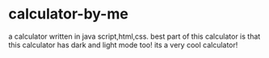 # calculator-by-me
a calculator written in java script,html,css.
best part of this calculator is that this calculator has dark and light mode too!
its a very cool calculator!
